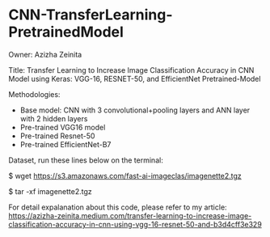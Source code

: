 # CNN-TransferLearning-PretrainedModel

Owner: Azizha Zeinita

Title: Transfer Learning to Increase Image Classification Accuracy in CNN Model using Keras: VGG-16, RESNET-50, and EfficientNet Pretrained-Model

Methodologies:
* Base model: CNN with 3 convolutional+pooling layers and ANN layer with 2 hidden layers
* Pre-trained VGG16 model
* Pre-trained Resnet-50
* Pre-trained EfficientNet-B7

Dataset, run these lines below on the terminal:

$ wget https://s3.amazonaws.com/fast-ai-imageclas/imagenette2.tgz 

$ tar -xf imagenette2.tgz

For detail expalanation about this code, please refer to my article: https://azizha-zeinita.medium.com/transfer-learning-to-increase-image-classification-accuracy-in-cnn-using-vgg-16-resnet-50-and-b3d4cff3e329
